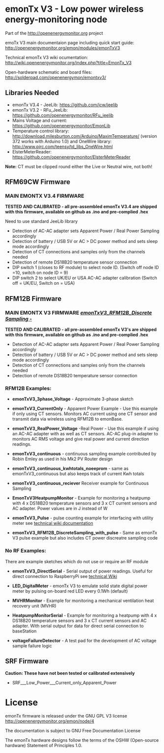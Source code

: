 # emonTx V3 - Low power wireless energy-monitoring node 

Part of the http://openenergymonitor.org project

emoTx V3 main documentaion page including quick start guide: 
http://openenergymonitor.org/emon/modules/emonTxV3

Technical emonTx V3 wiki ocumentation: http://wiki.openenergymonitor.org/index.php?title=EmonTx_V3

Open-hardware schematic and board files: http://solderpad.com/openenergymon/emontxv3/

## Libraries Needed
* emonTx V3.4 - JeeLib:  https://github.com/jcw/jeelib
* emonTx V3.2 - RFu_JeeLib: https://github.com/openenergymonitor/RFu_jeelib
* Mains Voltage and current: https://github.com/openenergymonitor/EmonLib
* Temperature control library: http://download.milesburton.com/Arduino/MaximTemperature/ (version 372 works with Arduino 1.0) and OneWire library: http://www.pjrc.com/teensy/td_libs_OneWire.html
* ElsterMeterReader: https://github.com/openenergymonitor/ElsterMeterReader

**Note:** CT must be clipped round either the Live or Neutral wire, not both! 

## RFM69CW Firmware

### MAIN EMONTX V3.4 FIRMWARE 
**TESTED AND CALIBRATED - all pre-assembled emonTx V3.4 are shipped with this firmware, available on github as .ino and pre-complied .hex**

Need to use standard JeeLib library
* Detection of AC-AC adapter sets Apparent Power / Real Power Sampling accordingly
* Detection of battery / USB 5V or AC > DC power method and sets sleep mode accordingly
* Detection of CT connections and samples only from the channels needed
* Detection of remote DS18B20 temperature sensor connection
* DIP switch 1 (closes to RF module) to select node ID. (Switch off node ID =10, switch on node ID = 9)
* DIP switch 2 to select UK/EU or USA AC-AC adapter calibration (Switch off = UK/EU, Switch on = USA)


## RFM12B Firmware

### MAIN EMONTX V3 FIRMWARE [*emonTxV3_RFM12B_Discrete Sampling* -](https://github.com/openenergymonitor/emonTxFirmware/tree/master/emonTxV3/RFM/emonTxV3.4)
**TESTED AND CALIBRATED - all pre-assembled emonTx V3's are shipped with this firmware, available on github as .ino and pre-complied .hex**

* Detection of AC-AC adapter sets Apparent Power / Real Power Sampling accordingly
* Detection of battery / USB 5V or AC > DC power method and sets sleep mode accordingly
* Detection of CT connections and samples only from the channels needed
* Detection of remote DS18B20 temperature sensor connection


### RFM12B Examples:
* **emonTxV3_3phase_Voltage** - Approximate 3-phase sketch 

* **emonTxV3_CurrentOnly** - Apparent Power Example - Use this example if only using CT sensors. Monitors AC current using one CT sensor and transmit data via wireless using RFM12B to emonBase.

* **emonTxV3_RealPower_Voltage** -Real Power - Use this example if using an AC-AC adapter with as well as CT sensors. AC-AC plug-in adapter to monitors AC RMS voltage and give real power and current direction readings.

* **emonTxV3_continuous** - continuous sampling example contributed by Robin Emley as used in his Mk2 PV Router design

* **emonTxV3_continuous_kwhtotals_noeeprom** - same as emonTxV3_continuous but also keeps track of current Kwh totals

* **emonTxV3_continuous_reciever** Receiver example for Continuous Sampling

* **EmonTxV3HeatpumpMonitor** - Example for monitoring a heatpump with 4 x DS18B20 temperature sensors and 3 x CT current sensors and AC adapter. Power values are in J instead of W

* **emonTxV3_Pulse** - pulse counting example for interfacing with utility meter see [technical wiki documentation](http://wiki.openenergymonitor.org/index.php?title=EmonTx_V3#Utility_Meter_Interface)

* **emonTxV3_RFM12B_DiscreteSampling_with_pulse** - Same as emonTx V3 pulse example but also includes CT power discreatre sampling code


### No RF Examples:
There are example sketches which do not use or require an RF module 

* **emonTxV3_DirectSerial** - Serial output of power readings. Useful for direct connection to RaspberryPi see [technical Wiki](http://wiki.openenergymonitor.org/index.php?title=EmonTx_V3#Direct_connection_emonTx_V3_.3E_Raspberry_Pi_GPIO) 

* **LED_DigitalMeter** - emonTx V3 to emulate solid state digital power meter by pulsing on-board red LED every 0.1Wh (default)

* **MVHRMonitor** - Example for monitoring a mechanical ventilation heat recovery unit (MVHR)

* **HeatpumpMonitorSerial** -  Example for monitoring a heatpump with 4 x DS18B20 temperature sensors and 3 x CT current sensors and AC adapter. With serial output for data for direct serial connection to baseStation

* **voltageFailureDetector** - A test pad for the development of AC voltage sample failure logic

## SRF Firmware
**Caution: These have not been tested or calibrated extensively** 

* SRF___Low_Power___Current_only_Apparent_Power

# License
emonTx firmware is released under the GNU GPL V3 license http://openenergymonitor.org/emon/node/4

The documentation is subject to GNU Free Documentation License 

The emonTx hardware designs follow the terms of the OSHW (Open-source hardware) Statement of Principles 1.0.
